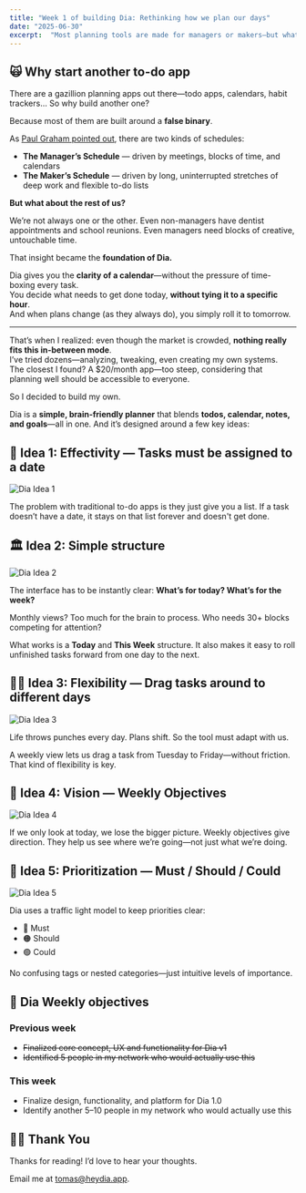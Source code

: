 ```yaml
---
title: "Week 1 of building Dia: Rethinking how we plan our days"
date: "2025-06-30"
excerpt:  "Most planning tools are made for managers or makers—but what if you're both? Here's how Dia was born to solve that in-between problem."
---
```


## 🙀 Why start another to-do app

There are a gazillion planning apps out there—todo apps, calendars, habit trackers…
So why build another one?

Because most of them are built around a **false binary**.

As [Paul Graham pointed out](https://paulgraham.com/makersschedule.html), there are two kinds of schedules:
- **The Manager’s Schedule** — driven by meetings, blocks of time, and calendars
- **The Maker’s Schedule** — driven by long, uninterrupted stretches of deep work and flexible to-do lists

**But what about the rest of us?**

We’re not always one or the other.
Even non-managers have dentist appointments and school reunions.
Even managers need blocks of creative, untouchable time.

That insight became the **foundation of Dia.** 

Dia gives you the **clarity of a calendar**—without the pressure of time-boxing every task.  
You decide what needs to get done today, **without tying it to a specific hour**.  
And when plans change (as they always do), you simply roll it to tomorrow.

---

That’s when I realized: even though the market is crowded, **nothing really fits this in-between mode**.  
I’ve tried dozens—analyzing, tweaking, even creating my own systems.  
The closest I found? A $20/month app—too steep, considering that planning well should be accessible to everyone.

So I decided to build my own.

Dia is a **simple, brain-friendly planner** that blends **todos, calendar, notes, and goals**—all in one.
And it’s designed around a few key ideas:

## 🧠 Idea 1: Effectivity — Tasks must be assigned to a date

![Dia Idea 1](/week1/idea1.png)

The problem with traditional to-do apps is they just give you a list. If a task doesn’t have a date, it stays on that list forever and doesn't get done.

## 🏛️ Idea 2: Simple structure

![Dia Idea 2](/week1/idea2.png)

The interface has to be instantly clear:
**What’s for today? What’s for the week?**

Monthly views? Too much for the brain to process.
Who needs 30+ blocks competing for attention?

What works is a **Today** and **This Week** structure.
It also makes it easy to roll unfinished tasks forward from one day to the next.

## 💪🏼 Idea 3: Flexibility — Drag tasks around to different days

![Dia Idea 3](/week1/idea3.png)

Life throws punches every day. Plans shift.
So the tool must adapt with us.

A weekly view lets us drag a task from Tuesday to Friday—without friction.
That kind of flexibility is key.

## 🏹 Idea 4: Vision — Weekly Objectives

![Dia Idea 4](/week1/idea4.png)

If we only look at today, we lose the bigger picture.
Weekly objectives give direction. They help us see where we’re going—not just what we’re doing.

## 🚦 Idea 5: Prioritization — Must / Should / Could

![Dia Idea 5](/week1/idea5.png)

Dia uses a traffic light model to keep priorities clear:
- 🔴 Must
- 🟠 Should
- 🟢 Could

No confusing tags or nested categories—just intuitive levels of importance.

## 📌 Dia Weekly objectives

### Previous week

- ~~Finalized core concept, UX and functionality for Dia v1~~
- ~~Identified 5 people in my network who would actually use this~~

### This week

- Finalize design, functionality, and platform for Dia 1.0
- Identify another 5–10 people in my network who would actually use this


## 🙏🏻 Thank You

Thanks for reading! I’d love to hear your thoughts.   

Email me at [tomas@heydia.app](mailto:tomas@heydia.app).

